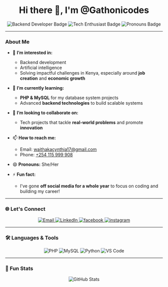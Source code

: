 <h1 align="center">Hi there 👋, I'm @Gathonicodes</h1>

<p align="center">
    <img src="https://img.shields.io/badge/-Backend%20Developer-blue" alt="Backend Developer Badge" />
    <img src="https://img.shields.io/badge/-Tech%20Enthusiast-ff69b4" alt="Tech Enthusiast Badge" />
    <img src="https://img.shields.io/badge/-She/Her-lightgrey" alt="Pronouns Badge" />
</p>

---

### About Me  

- 👀 **I’m interested in:**  
  - Backend development  
  - Artificial intelligence  
  - Solving impactful challenges in Kenya, especially around **job creation** and **economic growth**  

- 🌱 **I’m currently learning:**  
  - **PHP & MySQL** for my database system projects  
  - Advanced **backend technologies** to build scalable systems  

- 💞️ **I’m looking to collaborate on:**  
  - Tech projects that tackle **real-world problems** and promote **innovation**  

- 📫 **How to reach me:**  
  - Email: [waithakacynthia17@gmail.com](mailto:waithakacynthia17@gmail.com)  
  - Phone: [+254 115 999 908](tel:+254115999908)  

- 😄 **Pronouns:** She/Her  

- ⚡ **Fun fact:**  
  - I’ve gone **off social media for a whole year** to focus on coding and building my career!  

---

### 🌐 Let's Connect  

<p align="center">
    <a href="mailto:waithakacynthia17@gmail.com" target="_blank">
        <img src="https://img.icons8.com/fluency/48/000000/email-open.png" alt="Email" />
    </a>
    <a href="https://www.linkedin.com/in/gathoncynthia/" target="_blank">
        <img src="https://img.icons8.com/color/48/000000/linkedin.png" alt="LinkedIn" />
    </a>
    <a href="https://www.instagram.com/in/gathoncynthia/" target="_blank">
        <img src="https://img.icons8.com/color/48/000000/facebook.png" alt="facebook" />
    </a>
     <a href="https://www.instagram.com/in/gathoncynthia/" target="_blank">
        <img src="https://img.icons8.com/color/48/000000/instagram.png" alt="instagram" />
    </a>
    
</p>

---

### 🛠️ Languages & Tools  

<p align="center">
    <img src="https://img.icons8.com/color/48/000000/php.png" alt="PHP" />
    <img src="https://img.icons8.com/color/48/000000/mysql-logo.png" alt="MySQL" />
    <img src="https://img.icons8.com/color/48/000000/python.png" alt="Python" />
    <img src="https://img.icons8.com/color/48/000000/visual-studio-code-2019.png" alt="VS Code" />
</p>

---

### 🚀 Fun Stats  

<p align="center">
    <img src="https://github-readme-stats.vercel.app/api?username=Gathonicodes&show_icons=true&theme=radical" alt="GitHub Stats" />
</p>
